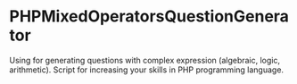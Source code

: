 PHPMixedOperatorsQuestionGenerator
==================================

Using  for generating questions with complex expression (algebraic, logic,  arithmetic). Script for increasing your skills in PHP programming language.